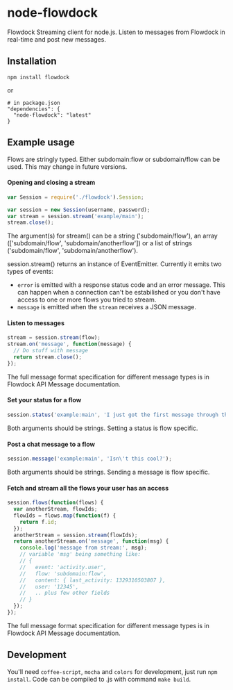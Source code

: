 # node-flowdock

Flowdock Streaming client for node.js. Listen to messages from Flowdock in real-time and post new messages.

## Installation

    npm install flowdock
or

    # in package.json
    "dependencies": {
      "node-flowdock": "latest"
    }

## Example usage

Flows are stringly typed. Either subdomain:flow or subdomain/flow can be used. This may change in future versions.

#### Opening and closing a stream
```javascript
var Session = require('./flowdock').Session;

var session = new Session(username, password);
var stream = session.stream('example/main');
stream.close();
```
The argument(s) for stream() can be a string ('subdomain/flow'), an array (['subdomain/flow', 'subdomain/anotherflow']) or a list of strings ('subdomain/flow', 'subdomain/anotherflow').

session.stream() returns an instance of EventEmitter. Currently it emits two types of events:

* `error` is emitted with a response status code and an error message. This can happen when a connection can't be estabilished or you don't have access to one or more flows you tried to stream.
* `message` is emitted when the `stream` receives a JSON message.

#### Listen to messages
```javascript
stream = session.stream(flow);
stream.on('message', function(message) {
  // Do stuff with message
  return stream.close();
});
```
The full message format specification for different message types is in Flowdock API Message documentation.

#### Set your status for a flow
```javascript
session.status('example:main', 'I just got the first message through the Flowdock stream API.');
```
Both arguments should be strings. Setting a status is flow specific.

#### Post a chat message to a flow
```javascript
session.message('example:main', 'Isn\'t this cool?');
```
Both arguments should be strings. Sending a message is flow specific.

#### Fetch and stream all the flows your user has an access

```javascript
session.flows(function(flows) {
  var anotherStream, flowIds;
  flowIds = flows.map(function(f) {
    return f.id;
  });
  anotherStream = session.stream(flowIds);
  return anotherStream.on('message', function(msg) {
    console.log('message from stream:', msg);
    // variable 'msg' being something like:
    // {
    //   event: 'activity.user',
    //   flow: 'subdomain:flow',
    //   content: { last_activity: 1329310503807 },
    //   user: '12345',
    //   .. plus few other fields
    // }
  });
});
```
The full message format specification for different message types is in Flowdock API Message documentation.

## Development

You'll need ```coffee-script```, ```mocha``` and ```colors``` for development, just run ```npm install```. Code can be compiled to .js with command ```make build```.
